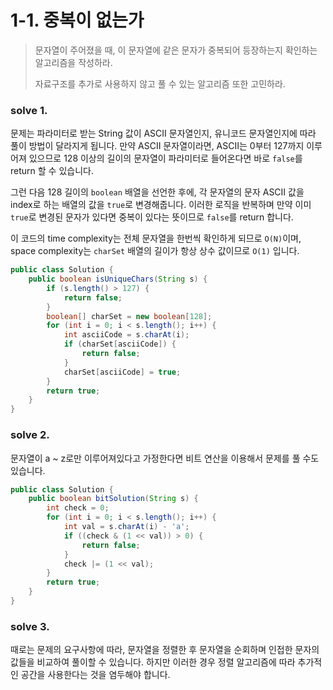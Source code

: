 # 1-1. 중복이 없는가

> 문자열이 주어졌을 때, 이 문자열에 같은 문자가 중복되어 등장하는지 확인하는 알고리즘을 작성하라.
>
> 자료구조를 추가로 사용하지 않고 풀 수 있는 알고리즘 또한 고민하라.

### solve 1.
문제는 파라미터로 받는 String 값이 ASCII 문자열인지, 유니코드 문자열인지에 따라 풀이 방법이 달라지게 됩니다.
만약 ASCII 문자열이라면, ASCII는 0부터 127까지 이루어져 있으므로 128 이상의 길이의 문자열이 파라미터로 들어온다면 바로 `false`를 return 할 수 있습니다.

그런 다음 128 길이의 `boolean` 배열을 선언한 후에, 각 문자열의 문자 ASCII 값을 index로 하는 배열의 값을 `true`로 변경해줍니다.
이러한 로직을 반복하며 만약 이미 `true`로 변경된 문자가 있다면 중복이 있다는 뜻이므로 `false`를 return 합니다.

이 코드의 time complexity는 전체 문자열을 한번씩 확인하게 되므로 `O(N)`이며, space complexity는 `charSet` 배열의 길이가 항상 상수 값이므로 `O(1)` 입니다. 
```java
public class Solution {
    public boolean isUniqueChars(String s) {
        if (s.length() > 127) {
            return false;
        }
        boolean[] charSet = new boolean[128];
        for (int i = 0; i < s.length(); i++) {
            int asciiCode = s.charAt(i);
            if (charSet[asciiCode]) {
                return false;
            }
            charSet[asciiCode] = true;
        }
        return true;
    }
}
```

### solve 2.
문자열이 a ~ z로만 이루어져있다고 가정한다면 비트 연산을 이용해서 문제를 풀 수도 있습니다.

```java
public class Solution {
    public boolean bitSolution(String s) {
        int check = 0;
        for (int i = 0; i < s.length(); i++) {
            int val = s.charAt(i) - 'a';
            if ((check & (1 << val)) > 0) {
                return false;
            }
            check |= (1 << val);
        }
        return true;
    }
}

```

### solve 3.
때로는 문제의 요구사항에 따라, 문자열을 정렬한 후 문자열을 순회하며 인접한 문자의 값들을 비교하여 풀이할 수 있습니다.
하지만 이러한 경우 정렬 알고리즘에 따라 추가적인 공간을 사용한다는 것을 염두해야 합니다.